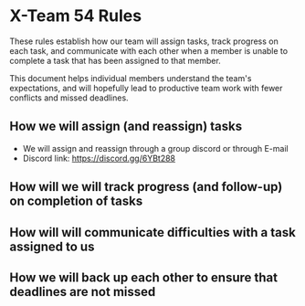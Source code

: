 # X-Team 54 Rules

These rules establish how our team will assign tasks,
track progress on each task, and communicate with each other 
when a member is unable to complete a task that has been assigned to that member.

This document helps individual members understand the team's expectations,
and will hopefully lead to productive team work with fewer conflicts
and missed deadlines.

## How we will assign (and reassign) tasks
* We will assign and reassign through a group discord or through E-mail
* Discord link: https://discord.gg/6YBt288


## How will we will track progress (and follow-up) on completion of tasks



## How will will communicate difficulties with a task assigned to us



## How we will back up each other to ensure that deadlines are not missed





